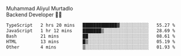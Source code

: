 Muhammad Aliyul Murtadlo
<br>
Backend Developer 👨‍💻
<br>
<!--START_SECTION:waka-->

```txt
TypeScript   2 hrs 20 mins   █████████████▓░░░░░░░░░░░   55.27 %
JavaScript   1 hr 12 mins    ███████▒░░░░░░░░░░░░░░░░░   28.69 %
Bash         21 mins         ██░░░░░░░░░░░░░░░░░░░░░░░   08.61 %
HTML         13 mins         █▒░░░░░░░░░░░░░░░░░░░░░░░   05.19 %
Other        4 mins          ▒░░░░░░░░░░░░░░░░░░░░░░░░   01.93 %
```

<!--END_SECTION:waka-->
